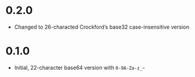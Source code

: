 # 0.2.0

- Changed to 26-characted Crockford’s base32 case-insensitive version

# 0.1.0

- Initial, 22-character base64 version with `0-9A-Za-z_~`